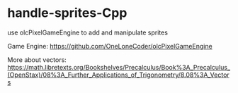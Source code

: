 # handle-sprites-Cpp
use olcPixelGameEngine to add and manipulate sprites


Game Engine:  https://github.com/OneLoneCoder/olcPixelGameEngine


More about vectors: https://math.libretexts.org/Bookshelves/Precalculus/Book%3A_Precalculus_(OpenStax)/08%3A_Further_Applications_of_Trigonometry/8.08%3A_Vectors


